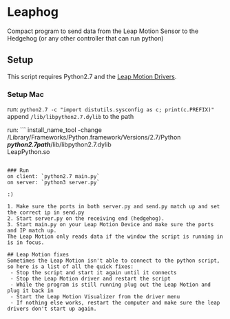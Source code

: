 # Leaphog
Compact program to send data from the Leap Motion Sensor to the Hedgehog (or any other controller that can run python)

## Setup
This script requires Python2.7 and the [Leap Motion Drivers](https://www.leapmotion.com/setup/desktop/).

### Setup Mac
run: `python2.7 -c "import distutils.sysconfig as c; print(c.PREFIX)"`
append `/lib/libpython2.7.dylib` to the path

run: ```
install_name_tool -change /Library/Frameworks/Python.framework/Versions/2.7/Python \
***python2.7path***/lib/libpython2.7.dylib \
LeapPython.so
```

### Run
on client: `python2.7 main.py`
on server: `python3 server.py`

:)

1. Make sure the ports in both server.py and send.py match up and set the correct ip in send.py
2. Start server.py on the receiving end (hedgehog).
3. Start main.py on your Leap Motion Device and make sure the ports and IP match up.
The Leap Motion only reads data if the window the script is running in is in focus.

## Leap Motion fixes
Sometimes the Leap Motion isn't able to connect to the python script, so here is a list of all the quick fixes:
 - Stop the script and start it again until it connects
 - Stop the Leap Motion driver and restart the script
 - While the program is still running plug out the Leap Motion and plug it back in
 - Start the Leap Motion Visualizer from the driver menu
 - If nothing else works, restart the computer and make sure the leap drivers don't start up again.
